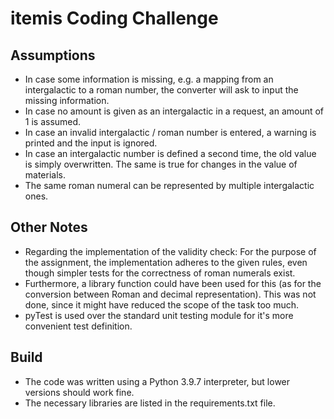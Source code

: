 # itemis Coding Challenge

## Assumptions
* In case some information is missing, e.g. a mapping from an intergalactic to a roman number, the converter will ask to
  input the missing information.
* In case no amount is given as an intergalactic in a request, an amount of 1 is assumed.
* In case an invalid intergalactic / roman number is entered, a warning is printed and the input is ignored.
* In case an intergalactic number is defined a second time, the old value is simply overwritten. The same is true for
  changes in the value of materials.
* The same roman numeral can be represented by multiple intergalactic ones. 

## Other Notes
* Regarding the implementation of the validity check: For the purpose of the assignment, the implementation adheres to
  the given rules, even though simpler tests for the correctness of roman numerals exist.
* Furthermore, a library function could have been used for this (as for the conversion between Roman and decimal
  representation). This was not done, since it might have reduced the scope of the task too much.
* pyTest is used over the standard unit testing module for it's more convenient test definition.

## Build
* The code was written using a Python 3.9.7 interpreter, but lower versions should work fine.
* The necessary libraries are listed in the requirements.txt file. 